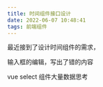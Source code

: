 ```yaml
---
title: 时间组件接口设计
date: 2022-06-07 10:48:41
tags: 前端组件
---
```








最近接到了设计时间组件的需求，



输入框的编辑，写出了错的内容



vue select 组件大量数据思考

